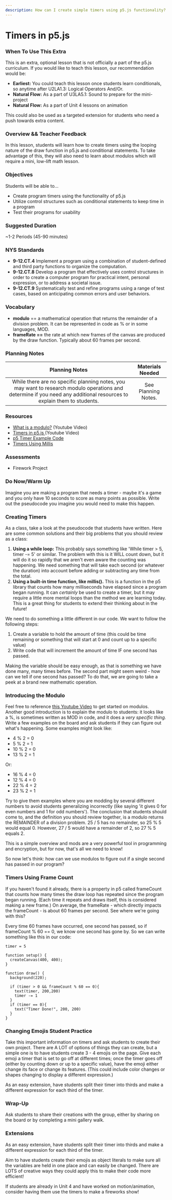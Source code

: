 ```yaml
---
description: How can I create simple timers using p5.js functionality?
---
```


# Timers in p5.js

### When To Use This Extra

This is an extra, optional lesson that is not officially a part of the p5.js curriculum. If you would like to teach this lesson, our recommendation would be:

* **Earliest:** You could teach this lesson once students learn conditionals, so anytime after U2LA1.3: Logical Operators And/Or.
* **Natural Flow:** As a part of U3LA5.1: Sound to prepare for the mini-project
* **Natural Flow:** As a part of Unit 4 lessons on animation

This could also be used as a targeted extension for students who need a push towards extra content.

### Overview && Teacher Feedback

In this lesson, students will learn how to create timers using the looping nature of the draw function in p5.js and conditional statements. To take advantage of this, they will also need to learn about modulos which will require a mini, low-lift math lesson.

### Objectives

Students will be able to...

* Create program timers using the functionality of p5.js
* Utilize control structures such as conditional statements to keep time in a program
* Test their programs for usability

### Suggested Duration

\~1-2 Periods (45-90 minutes)

### NYS Standards

* **9-12.CT.4** Implement a program using a combination of student-defined and third party functions to organize the computation.
* **9-12.CT.8** Develop a program that effectively uses control structures in order to create a computer program for practical intent, personal expression, or to address a societal issue.
* **9-12.CT.9** Systematically test and refine programs using a range of test cases, based on anticipating common errors and user behaviors.

### Vocabulary

* **modulo** == a mathematical operation that returns the remainder of a division problem. It can be represented in code as % or in some languages, MOD.
* **frameRate ==** the rate at which new frames of the canvas are produced by the draw function. Typically about 60 frames per second.

### Planning Notes

|                                                                             Planning Notes                                                                             |   Materials Needed  |
| :--------------------------------------------------------------------------------------------------------------------------------------------------------------------: | :-----------------: |
| While there are no specific planning notes, you may want to research modulo operations and determine if you need any additional resources to explain them to students. | See Planning Notes. |

### Resources

* [What is a modulo?](https://youtu.be/oqJTPyS2rUg) (Youtube Video)
* [Timers in p5.js ](https://youtu.be/aXu99naMKOs)(Youtube Video)
* [p5 Timer Example Code](https://editor.p5js.org/marynotari/sketches/S1T2ZTMp-)
* [Timers Using Millis](https://learn.digitalharbor.org/courses/creative-programming/lessons/using-timers-in-p5-js/)

### Assessments

* Firework Project

### Do Now/Warm Up

Imagine you are making a program that needs a timer - maybe it's a game and you only have 10 seconds to score as many points as possible. Write out the pseudocode you imagine you would need to make this happen.

### Creating Timers

As a class, take a look at the pseudocode that students have written. Here are some common solutions and their big problems that you should review as a class:

1. **Using a while loop:** This probably says something like 'While timer > 5, timer -= 5' or similar. The problem with this is it WILL count down, but it will do it so rapidly that we aren't even aware the counting was happening. We need something that will take each second (or whatever the duration) into account before adding or subtracting any time from the total.
2. **Using a built-in time function, like millis().** This is a function in the p5 library that counts how many milliseconds have elapsed since a program began running. It can _certainly_ be used to create a timer, but it may require a little more mental loops than the method we are learning today. This is a great thing for students to extend their thinking about in the future!

We need to do something a little different in our code. We want to follow the following steps:

1. Create a variable to hold the amount of time (this could be time remaining or something that will start at 0 and count up to a specific value)
2. Write code that will increment the amount of time IF one second has passed.

Making the variable should be easy enough, as that is something we have done many, many times before. The second part might seem weird - how can we tell if one second has passed? To do that, we are going to take a peek at a brand new mathematic operation.

### Introducing the Modulo

Feel free to reference [this Youtube Video](https://youtu.be/oqJTPyS2rUg) to get started on modulos. Another good introduction is to explain the modulo to students: it looks like a %, is sometimes written as MOD in code, and it does a _very specific thing._ Write a few examples on the board and ask students if they can figure out what's happening. Some examples might look like:

* 4 % 2 = 0
* 5 % 2 = 1
* 10 % 2 = 0
* 13 % 2 = 1

Or:

* 16 % 4 = 0
* 12 % 4 = 0
* 22 % 4 = 2
* 23 % 2 = 1

Try to give them examples where you are modding by several different numbers to avoid students generalizing incorrectly (like saying 'it gives 0 for even numbers and 1 for odd numbers'). The conclusion that students should come to, and the definition you should review together, is a modulo returns the REMAINDER of a division problem. 25 / 5 has no remainder, so 25 % 5 would equal 0. However, 27 / 5 would have a remainder of 2, so 27 % 5 equals 2.

This is a simple overview and mods are a very powerful tool in programming and encryption, but for now, that's all we need to know!

So now let's think: how can we use modulos to figure out if a single second has passed in our program?

### Timers Using Frame Count

If you haven't found it already, there is a property in p5 called frameCount that counts how many times the draw loop has repeated since the program began running. (Each time it repeats and draws itself, this is considered making a new frame.) On average, the frameRate - which directly impacts the frameCount - is about 60 frames per second. See where we're going with this?

Every time 60 frames have occurred, one second has passed, so if frameCount % 60 == 0, we know one second has gone by. So we can write something like this in our code:

```
timer = 5

function setup() {
  createCanvas(400, 400);
}

function draw() {
  background(220);
  
  if (timer > 0 && frameCount % 60 == 0){
    text(timer, 200,200)
    timer -= 1
  }
  if (timer == 0){
    text("Timer Done!", 200, 200)
  }
}
```

### Changing Emojis Student Practice

Take this important information on timers and ask students to create their own project. There are A LOT of options of things they can create, but a simple one is to have students create 3 - 4 emojis on the page. Give each emoji a timer that is set to go off at different times; once the timer goes off (either by counting down or up to a specific value), have the emoji either change its face or change its features. (This could include color changes or shapes changing to display a different expression.)

As an easy extension, have students split their timer into thirds and make a different expression for each third of the timer.

### Wrap-Up

Ask students to share their creations with the group, either by sharing on the board or by completing a mini gallery walk.

### Extensions

As an easy extension, have students split their timer into thirds and make a different expression for each third of the timer.

Aim to have students create their emojis as object literals to make sure all the variables are held in one place and can easily be changed. There are LOTS of creative ways they could apply this to make their code more efficient!

If students are already in Unit 4 and have worked on motion/animation, consider having them use the timers to make a fireworks show!
